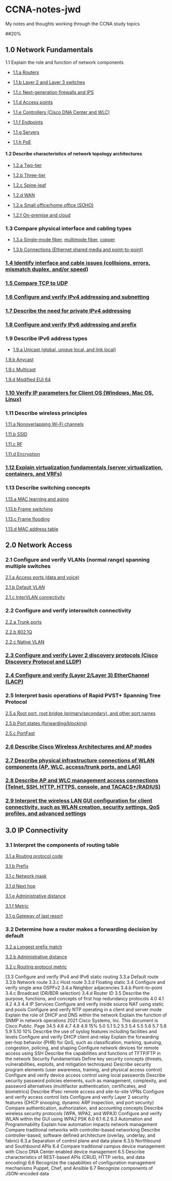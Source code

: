 # CCNA-notes-jwd
My notes and thoughts working through the CCNA study topics

##20%
## 1.0 Network Fundamentals
1.1 Explain the role and function of network components
- [1.1.a Routers](1.1a-routers)

- [1.1.b Layer 2 and Layer 3 switches](1.1b-switches)

- [1.1.c Next-generation firewalls and IPS](1.1c-firewalls-IPS)

- [1.1.d Access points](1.1d-access-points)

- [1.1.e Controllers (Cisco DNA Center and WLC)](1.1e-controllers)

- [1.1.f Endpoints](1.1f-endpoints)

- [1.1.g Servers](1.1g-servers)

- [1.1.h PoE](1.1h-PoE)

#### 1.2 Describe characteristics of network topology architectures

- [1.2.a Two-tier](1.2a-two-tier-topology)

- [1.2.b Three-tier](1.2b-three-tier-topology)

- [1.2.c Spine-leaf](1.2c-spine-leaf-topology)

- [1.2.d WAN](1.2d-WAN)

- [1.2.e Small office/home office (SOHO)](1.1e-SOHO-topology)

- [1.2.f On-premise and cloud](1.2f-on-premise-and-cloud-topology)

### 1.3 Compare physical interface and cabling types

- [1.3.a Single-mode fiber](1.3a-single-mode-fiber), [multimode fiber](1.3a-multimode-fiber), [copper](1.3a-copper)

- [1.3.b Connections (Ethernet shared media and point-to-point)](1.3b-connections)

### [1.4 Identify interface and cable issues (collisions, errors, mismatch duplex, and/or speed)](1.4-interface-troubleshooting)

### [1.5 Compare TCP to UDP](1.5-TCP-UDP)

### [1.6 Configure and verify IPv4 addressing and subnetting](1.6-IPv4-addressing-subnetting)

### [1.7 Describe the need for private IPv4 addressing](1.7-private-IPv4)

### [1.8 Configure and verify IPv6 addressing and prefix](1.8-IPv6-addressing)

### 1.9 Describe IPv6 address types

- [1.9.a Unicast (global, unique local, and link local)](1.9a-unicast)

[1.9.b Anycast](1.9b-anycast)

[1.9.c Multicast](1.9c-multicast)

[1.9.d Modified EUI 64](1.9d-modified-EUI)

### [1.10 Verify IP parameters for Client OS (Windows, Mac OS, Linux)](1.10-OS-IP-parameters)

### 1.11 Describe wireless principles

[1.11.a Nonoverlapping Wi-Fi channels](1.11a-WiFi-channels)

[1.11.b SSID](1.11b-SSID)

[1.11.c RF](1.11c-RF)

[1.11.d Encryption](1.11d-encryption)

### [1.12 Explain virtualization fundamentals (server virtualization, containers, and VRFs)](1.12-virtualization)

### 1.13 Describe switching concepts

[1.13.a MAC learning and aging](1.13a-MAC-learning-and-aging)

[1.13.b Frame switching](1.13b-frame-switching)

[1.13.c Frame flooding](1.13c-frame-flooding)

[1.13.d MAC address table](1.13d-MAC-table)


## 2.0 Network Access

### 2.1 Configure and verify VLANs (normal range) spanning multiple switches

[2.1.a Access ports (data and voice)](2.1a-access-ports)

[2.1.b Default VLAN](2.1b-default-VLAN)

[2.1.c InterVLAN connectivity](2.1c-InterVLAN-connectivity)

### 2.2 Configure and verify interswitch connectivity

[2.2.a Trunk ports](2.1a-trunk-ports)

[2.2.b 802.1Q](2.2b-802.1q)

[2.2.c Native VLAN](2.2c-native-VLAN)

### [2.3 Configure and verify Layer 2 discovery protocols (Cisco Discovery Protocol and LLDP)](2.3-layer-2-discovery)

### [2.4 Configure and verify (Layer 2/Layer 3) EtherChannel (LACP)](2.4-EtherChannel)

### 2.5 Interpret basic operations of Rapid PVST+ Spanning Tree Protocol

[2.5.a Root port, root bridge (primary/secondary), and other port names](2.5a-STP-ports)

[2.5.b Port states (forwarding/blocking)](2.5b-STP-port-states)

[2.5.c PortFast](2.5c-PortFast)

### [2.6 Describe Cisco Wireless Architectures and AP modes](2.6-wireless-architectures)


### [2.7 Describe physical infrastructure connections of WLAN components (AP, WLC, access/trunk ports, and LAG)](2.7-WLAN-physical-infrastructure)

### [2.8 Describe AP and WLC management access connections (Telnet, SSH, HTTP, HTTPS, console, and TACACS+/RADIUS)](2.8-management-access-connections)

### [2.9 Interpret the wireless LAN GUI configuration for client connectivity, such as WLAN creation, security settings, QoS profiles, and advanced settings](2.9-LAN-GUI-config)


## 3.0 IP Connectivity 
### 3.1 Interpret the components of routing table

[3.1.a Routing protocol code](3.1a-routing-protocol-code)

[3.1.b Prefix](3.1b-prefix)

[3.1.c Network mask](3.1c-network-mask)

[3.1.d Next hop](3.1d-next-hop)

[3.1.e Administrative distance](3.1e-administrative-distance)

[3.1.f Metric](3.1f-metric)

[3.1.g Gateway of last resort](3.1g-gateway-of-last-resort)

### 3.2 Determine how a router makes a forwarding decision by default

[3.2.a Longest prefix match](3.2a-longest-prefix-match)

[3.2.b Administrative distance](3.2b-administrative-distance)

[3.2.c Routing protocol metric](3.2c-routing-protocol)

[3.3 Configure and verify IPv4 and IPv6 static routing
3.3.a Default route
3.3.b Network route
3.3.c Host route
3.3.d Floating static
3.4 Configure and verify single area OSPFv2
3.4.a Neighbor adjacencies
3.4.b Point-to-point
3.4.c Broadcast (DR/BDR selection)
3.4.d Router ID
3.5 Describe the purpose, functions, and concepts of first hop redundancy protocols
4.0
4.1
4.2
4.3
4.4 IP Services
Configure and verify inside source NAT using static and pools
Configure and verify NTP operating in a client and server mode
Explain the role of DHCP and DNS within the network
Explain the function of SNMP in network operations
2021 Cisco Systems, Inc. This document is Cisco Public.
Page 34.5
4.6
4.7
4.8
4.9
15%
5.0
5.1
5.2
5.3
5.4
5.5
5.6
5.7
5.8
5.9
5.10
10%
Describe the use of syslog features including facilities and levels
Configure and verify DHCP client and relay
Explain the forwarding per-hop behavior (PHB) for QoS, such as classification, marking,
queuing, congestion, policing, and shaping
Configure network devices for remote access using SSH
Describe the capabilities and functions of TFTP/FTP in the network
Security Fundamentals
Define key security concepts (threats, vulnerabilities, exploits, and mitigation
techniques)
Describe security program elements (user awareness, training, and physical access
control)
Configure and verify device access control using local passwords
Describe security password policies elements, such as management, complexity, and
password alternatives (multifactor authentication, certificates, and biometrics)
Describe IPsec remote access and site-to-site VPNs
Configure and verify access control lists
Configure and verify Layer 2 security features (DHCP snooping, dynamic ARP inspection,
and port security)
Compare authentication, authorization, and accounting concepts
Describe wireless security protocols (WPA, WPA2, and WPA3)
Configure and verify WLAN within the GUI using WPA2 PSK
6.0
6.1
6.2
6.3 Automation and Programmability
Explain how automation impacts network management
Compare traditional networks with controller-based networking
Describe controller-based, software defined architecture (overlay, underlay, and fabric)
6.3.a Separation of control plane and data plane
6.3.b Northbound and Southbound APIs
6.4 Compare traditional campus device management with Cisco DNA Center enabled device
management
6.5 Describe characteristics of REST-based APIs (CRUD, HTTP verbs, and data encoding)
6.6 Recognize the capabilities of configuration management mechanisms Puppet, Chef, and
Ansible
6.7 Recognize components of JSON-encoded data
